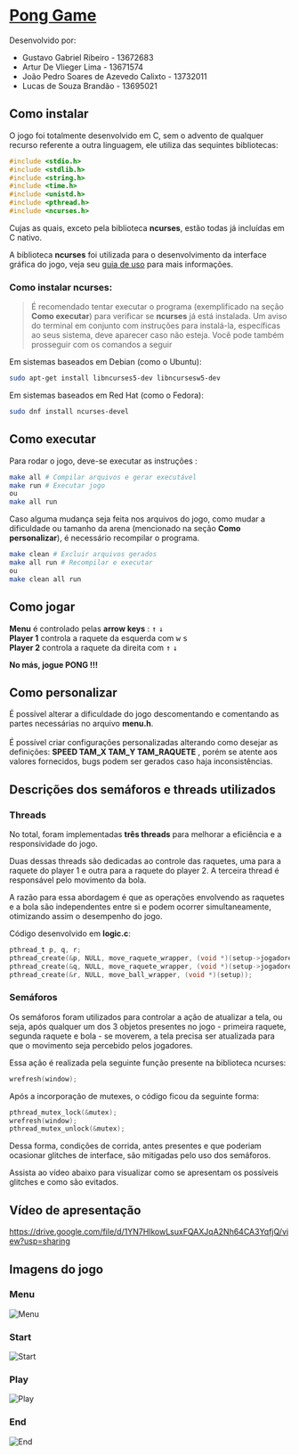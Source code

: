 # [Pong Game](https://github.com/GustavoZiel/Pong-Game)
Desenvolvido por:
- Gustavo Gabriel Ribeiro - 13672683
- Artur De Vlieger Lima - 13671574
- João Pedro Soares de Azevedo Calixto - 13732011
- Lucas de Souza Brandão - 13695021

## Como instalar

O jogo foi totalmente desenvolvido em C, sem o advento de qualquer recurso referente a outra linguagem, ele utiliza das sequintes bibliotecas:

```c
#include <stdio.h>
#include <stdlib.h>
#include <string.h>
#include <time.h>
#include <unistd.h>
#include <pthread.h>
#include <ncurses.h>
```

Cujas as quais, exceto pela biblioteca **ncurses**, estão todas já incluídas em C nativo.

A biblioteca **ncurses** foi utilizada para o desenvolvimento da interface gráfica do jogo, veja seu [guia de uso](https://tldp.org/HOWTO/NCURSES-Programming-HOWTO/) para mais informações.

### Como instalar ncurses:

> É recomendado tentar executar o programa (exemplificado na seção **Como executar**) para verificar se **ncurses** já está instalada. Um aviso do terminal em conjunto com instruções para instalá-la, específicas ao seus sistema, deve aparecer caso não esteja. Você pode também prosseguir com os comandos a seguir

Em sistemas baseados em Debian (como o Ubuntu):

```sh
sudo apt-get install libncurses5-dev libncursesw5-dev
```

Em sistemas baseados em Red Hat (como o Fedora):

```sh
sudo dnf install ncurses-devel
```

## Como executar

Para rodar o jogo, deve-se executar as instruções :
```sh
make all # Compilar arquivos e gerar executável
make run # Executar jogo
ou
make all run
```

Caso alguma mudança seja feita nos arquivos do jogo, como mudar a dificuldade ou tamanho da arena (mencionado na seção **Como personalizar**), é necessário recompilar o programa.

```sh
make clean # Excluir arquivos gerados
make all run # Recompilar e executar
ou 
make clean all run
```
## Como jogar

**Menu** é controlado pelas **arrow keys** : <kbd>↑</kbd> <kbd>↓</kbd> <br>
**Player 1** controla a raquete da esquerda com <kbd>w</kbd> <kbd>s</kbd> <br>
**Player 2** controla a raquete da direita com <kbd>↑</kbd> <kbd>↓</kbd> 

**No más, jogue PONG !!!**

## Como personalizar

É possível alterar a dificuldade do jogo descomentando e comentando as partes necessárias no arquivo **menu.h**.
<br><br>
É possível criar configurações personalizadas alterando como desejar as definições: **SPEED TAM_X TAM_Y TAM_RAQUETE** , porém se atente aos valores fornecidos, bugs podem ser gerados caso haja inconsistências.

## Descrições dos semáforos e threads utilizados

### Threads

No total, foram implementadas **três threads** para melhorar a eficiência e a responsividade do jogo. 

Duas dessas threads são dedicadas ao controle das raquetes, uma para a raquete do player 1 e outra para a raquete do player 2. A terceira thread é responsável pelo movimento da bola. 

A razão para essa abordagem é que as operações envolvendo as raquetes e a bola são independentes entre si e podem ocorrer simultaneamente, otimizando assim o desempenho do jogo.

Código desenvolvido em **logic.c**:
```c
pthread_t p, q, r;
pthread_create(&p, NULL, move_raquete_wrapper, (void *)(setup->jogadores[0]));
pthread_create(&q, NULL, move_raquete_wrapper, (void *)(setup->jogadores[1]));
pthread_create(&r, NULL, move_ball_wrapper, (void *)(setup));
```
### Semáforos

Os semáforos foram utilizados para controlar a ação de atualizar a tela, ou seja, após qualquer um dos 3 objetos presentes no jogo - primeira raquete, segunda raquete e bola - se moverem, a tela precisa ser atualizada para que o movimento seja percebido pelos jogadores. 

Essa ação é realizada pela seguinte função presente na biblioteca ncurses: 

```c++
wrefresh(window);
```

Após a incorporação de mutexes, o código ficou da seguinte forma:

```c++
pthread_mutex_lock(&mutex);
wrefresh(window);
pthread_mutex_unlock(&mutex);
```

Dessa forma, condições de corrida, antes presentes e que poderiam ocasionar glitches de interface, são mitigadas pelo uso dos semáforos. 

Assista ao vídeo abaixo para visualizar como se apresentam os possíveis glitches e como são evitados.

## Vídeo de apresentação

https://drive.google.com/file/d/1YN7HlkowLsuxFQAXJqA2Nh64CA3YqfjQ/view?usp=sharing

## Imagens do jogo

### Menu
![Menu](Images/Menu.png)

### Start
![Start](Images/Start.png)

### Play
![Play](Images/Play.png)

### End
![End](Images/End.png)
